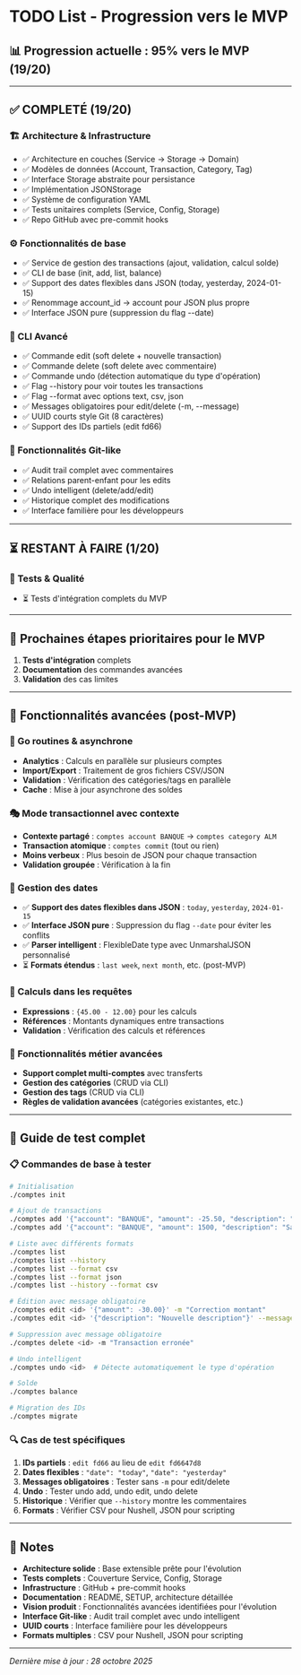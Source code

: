 # TODO List - Progression vers le MVP

## 📊 Progression actuelle : 95% vers le MVP (19/20)

---

## ✅ COMPLETÉ (19/20)

### 🏗️ Architecture & Infrastructure
- ✅ Architecture en couches (Service → Storage → Domain)
- ✅ Modèles de données (Account, Transaction, Category, Tag)
- ✅ Interface Storage abstraite pour persistance
- ✅ Implémentation JSONStorage
- ✅ Système de configuration YAML
- ✅ Tests unitaires complets (Service, Config, Storage)
- ✅ Repo GitHub avec pre-commit hooks

### ⚙️ Fonctionnalités de base
- ✅ Service de gestion des transactions (ajout, validation, calcul solde)
- ✅ CLI de base (init, add, list, balance)
- ✅ Support des dates flexibles dans JSON (today, yesterday, 2024-01-15)
- ✅ Renommage account_id → account pour JSON plus propre
- ✅ Interface JSON pure (suppression du flag --date)

### 🎯 CLI Avancé
- ✅ Commande edit (soft delete + nouvelle transaction)
- ✅ Commande delete (soft delete avec commentaire)
- ✅ Commande undo (détection automatique du type d'opération)
- ✅ Flag --history pour voir toutes les transactions
- ✅ Flag --format avec options text, csv, json
- ✅ Messages obligatoires pour edit/delete (-m, --message)
- ✅ UUID courts style Git (8 caractères)
- ✅ Support des IDs partiels (edit fd66)

### 🔧 Fonctionnalités Git-like
- ✅ Audit trail complet avec commentaires
- ✅ Relations parent-enfant pour les edits
- ✅ Undo intelligent (delete/add/edit)
- ✅ Historique complet des modifications
- ✅ Interface familière pour les développeurs

---

## ⏳ RESTANT À FAIRE (1/20)

### 🧪 Tests & Qualité
- ⏳ Tests d'intégration complets du MVP

---

## 🎯 Prochaines étapes prioritaires pour le MVP

1. **Tests d'intégration** complets
2. **Documentation** des commandes avancées
3. **Validation** des cas limites

---

## 🚀 Fonctionnalités avancées (post-MVP)

### 🔄 Go routines & asynchrone
- **Analytics** : Calculs en parallèle sur plusieurs comptes
- **Import/Export** : Traitement de gros fichiers CSV/JSON
- **Validation** : Vérification des catégories/tags en parallèle
- **Cache** : Mise à jour asynchrone des soldes

### 🎭 Mode transactionnel avec contexte
- **Contexte partagé** : `comptes account BANQUE` → `comptes category ALM`
- **Transaction atomique** : `comptes commit` (tout ou rien)
- **Moins verbeux** : Plus besoin de JSON pour chaque transaction
- **Validation groupée** : Vérification à la fin

### 📅 Gestion des dates
- ✅ **Support des dates flexibles dans JSON** : `today`, `yesterday`, `2024-01-15`
- ✅ **Interface JSON pure** : Suppression du flag `--date` pour éviter les conflits
- ✅ **Parser intelligent** : FlexibleDate type avec UnmarshalJSON personnalisé
- ⏳ **Formats étendus** : `last week`, `next month`, etc. (post-MVP)

### 🧮 Calculs dans les requêtes
- **Expressions** : `{45.00 - 12.00}` pour les calculs
- **Références** : Montants dynamiques entre transactions
- **Validation** : Vérification des calculs et références

### 💼 Fonctionnalités métier avancées
- **Support complet multi-comptes** avec transferts
- **Gestion des catégories** (CRUD via CLI)
- **Gestion des tags** (CRUD via CLI)
- **Règles de validation avancées** (catégories existantes, etc.)

---

## 🧪 Guide de test complet

### 📋 Commandes de base à tester
```bash
# Initialisation
./comptes init

# Ajout de transactions
./comptes add '{"account": "BANQUE", "amount": -25.50, "description": "Test", "categories": ["ALM"]}'
./comptes add '{"account": "BANQUE", "amount": 1500, "description": "Salaire", "categories": ["SLR"], "date": "today"}'

# Liste avec différents formats
./comptes list
./comptes list --history
./comptes list --format csv
./comptes list --format json
./comptes list --history --format csv

# Édition avec message obligatoire
./comptes edit <id> '{"amount": -30.00}' -m "Correction montant"
./comptes edit <id> '{"description": "Nouvelle description"}' --message "Fix typo"

# Suppression avec message obligatoire
./comptes delete <id> -m "Transaction erronée"

# Undo intelligent
./comptes undo <id>  # Détecte automatiquement le type d'opération

# Solde
./comptes balance

# Migration des IDs
./comptes migrate
```

### 🔍 Cas de test spécifiques
1. **IDs partiels** : `edit fd66` au lieu de `edit fd6647d8`
2. **Dates flexibles** : `"date": "today"`, `"date": "yesterday"`
3. **Messages obligatoires** : Tester sans `-m` pour edit/delete
4. **Undo** : Tester undo add, undo edit, undo delete
5. **Historique** : Vérifier que `--history` montre les commentaires
6. **Formats** : Vérifier CSV pour Nushell, JSON pour scripting

---

## 📝 Notes

- **Architecture solide** : Base extensible prête pour l'évolution
- **Tests complets** : Couverture Service, Config, Storage
- **Infrastructure** : GitHub + pre-commit hooks
- **Documentation** : README, SETUP, architecture détaillée
- **Vision produit** : Fonctionnalités avancées identifiées pour l'évolution
- **Interface Git-like** : Audit trail complet avec undo intelligent
- **UUID courts** : Interface familière pour les développeurs
- **Formats multiples** : CSV pour Nushell, JSON pour scripting

---

*Dernière mise à jour : 28 octobre 2025*
